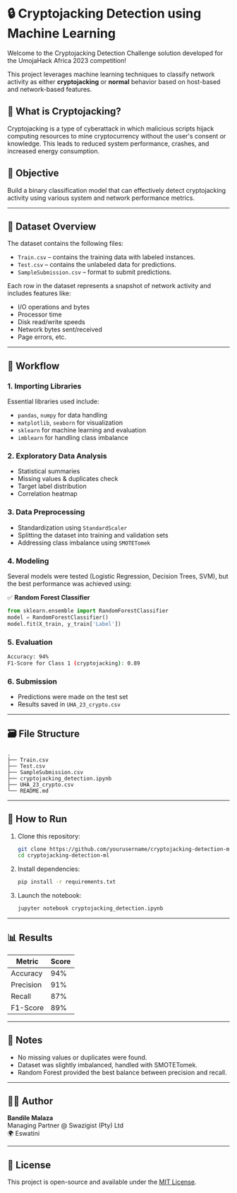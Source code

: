 # 🔒 Cryptojacking Detection using Machine Learning

Welcome to the Cryptojacking Detection Challenge solution developed for the UmojaHack Africa 2023 competition!

This project leverages machine learning techniques to classify network activity as either **cryptojacking** or **normal** behavior based on host-based and network-based features.

## 🧠 What is Cryptojacking?

Cryptojacking is a type of cyberattack in which malicious scripts hijack computing resources to mine cryptocurrency without the user's consent or knowledge. This leads to reduced system performance, crashes, and increased energy consumption.

## 🎯 Objective

Build a binary classification model that can effectively detect cryptojacking activity using various system and network performance metrics.

---

## 📁 Dataset Overview

The dataset contains the following files:

- `Train.csv` – contains the training data with labeled instances.
- `Test.csv` – contains the unlabeled data for predictions.
- `SampleSubmission.csv` – format to submit predictions.

Each row in the dataset represents a snapshot of network activity and includes features like:

- I/O operations and bytes
- Processor time
- Disk read/write speeds
- Network bytes sent/received
- Page errors, etc.

---

## 🧪 Workflow

### 1. **Importing Libraries**

Essential libraries used include:
- `pandas`, `numpy` for data handling
- `matplotlib`, `seaborn` for visualization
- `sklearn` for machine learning and evaluation
- `imblearn` for handling class imbalance

### 2. **Exploratory Data Analysis**
- Statistical summaries
- Missing values & duplicates check
- Target label distribution
- Correlation heatmap

### 3. **Data Preprocessing**
- Standardization using `StandardScaler`
- Splitting the dataset into training and validation sets
- Addressing class imbalance using `SMOTETomek`

### 4. **Modeling**

Several models were tested (Logistic Regression, Decision Trees, SVM), but the best performance was achieved using:

✅ **Random Forest Classifier**

```python
from sklearn.ensemble import RandomForestClassifier
model = RandomForestClassifier()
model.fit(X_train, y_train['Label'])
```

### 5. **Evaluation**

```bash
Accuracy: 94%
F1-Score for Class 1 (cryptojacking): 0.89
```

### 6. **Submission**
- Predictions were made on the test set
- Results saved in `UHA_23_crypto.csv`

---

## 🗃️ File Structure

```
.
├── Train.csv
├── Test.csv
├── SampleSubmission.csv
├── cryptojacking_detection.ipynb
├── UHA_23_crypto.csv
└── README.md
```

---

## 🚀 How to Run

1. Clone this repository:
   ```bash
   git clone https://github.com/yourusername/cryptojacking-detection-ml.git
   cd cryptojacking-detection-ml
   ```

2. Install dependencies:
   ```bash
   pip install -r requirements.txt
   ```

3. Launch the notebook:
   ```bash
   jupyter notebook cryptojacking_detection.ipynb
   ```

---

## 📊 Results

| Metric      | Score |
|-------------|-------|
| Accuracy    | 94%   |
| Precision   | 91%   |
| Recall      | 87%   |
| F1-Score    | 89%   |

---

## 📌 Notes

- No missing values or duplicates were found.
- Dataset was slightly imbalanced, handled with SMOTETomek.
- Random Forest provided the best balance between precision and recall.

---

## 👨‍💻 Author

**Bandile Malaza**  
Managing Partner @ Swazigist (Pty) Ltd  
🌍 Eswatini

---

## 🏁 License

This project is open-source and available under the [MIT License](LICENSE).
